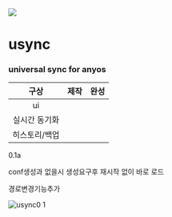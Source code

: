 <img src="https://github.com/user-attachments/assets/08c5f1c7-ff00-48f8-9b2d-3789fa841bc6">

# usync

### universal sync for anyos

|구상|제작|완성|
|:---:|:---:|:---:|
|ui|
|실시간 동기화|
|히스토리/백업|

0.1a

conf생성과 없을시 생성요구후 재시작 없이 바로 로드

경로변경기능추가

![usync0 1](https://github.com/user-attachments/assets/69bd6043-71ff-46cd-8d1d-3a46be187b12)
